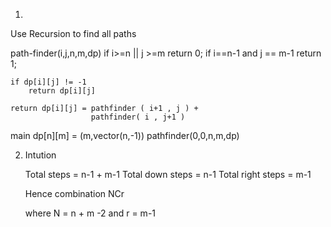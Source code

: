 1.

Use Recursion to find all paths

path-finder(i,j,n,m,dp)
    if i>=n || j >=m
        return 0;
    if i==n-1 and j == m-1
        return 1;

    if dp[i][j] != -1
        return dp[i][j]    

    return dp[i][j] = pathfinder ( i+1 , j ) +      
                      pathfinder( i , j+1 )   



main
      dp[n][m] = (m,vector<int>(n,-1))
      pathfinder(0,0,n,m,dp)   


2. Intution

    Total steps = n-1  +  m-1
    Total down steps = n-1
    Total right steps = m-1

    Hence combination
    NCr

    where N = n + m -2
    and r = m-1

    
